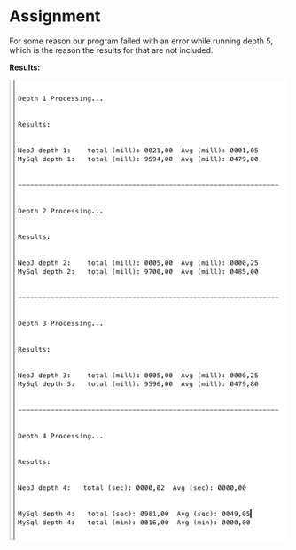 # Assignment

For some reason our program failed with an error while running depth 5, which is the reason the results for that are not included. 

**Results:**

![results](results.png)